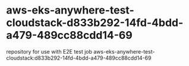 # aws-eks-anywhere-test-cloudstack-d833b292-14fd-4bdd-a479-489cc88cdd14-69
repository for use with E2E test job aws-eks-anywhere-test-cloudstack:d833b292-14fd-4bdd-a479-489cc88cdd14-69
